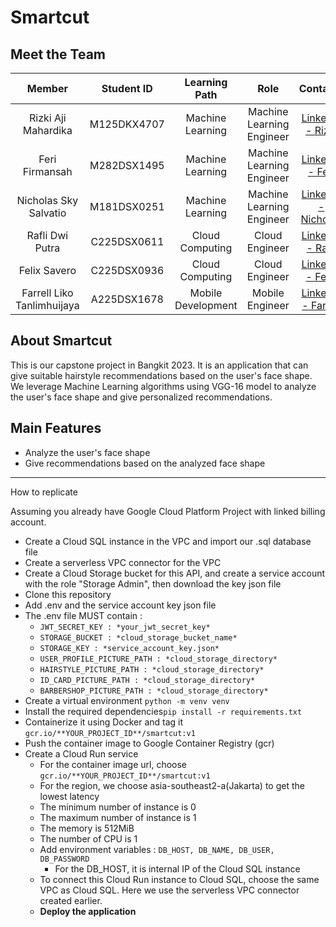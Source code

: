 # Smartcut
## Meet the Team
| Member | Student ID | Learning Path | Role | Contacts |
| :--------------------: | :--------: | :----------------: | :-----------------------------: | :---------------------------------------------: |
| Rizki Aji Mahardika  | M125DKX4707 | Machine Learning | Machine Learning Engineer | [LinkedIn - Rizki] |
| Feri Firmansah | M282DSX1495 | Machine Learning | Machine Learning Engineer | [LinkedIn - Feri] |
| Nicholas Sky Salvatio | M181DSX0251 | Machine Learning | Machine Learning Engineer | [LinkedIn - Nicholas] |
| Rafli Dwi Putra | C225DSX0611 | Cloud Computing | Cloud Engineer | [LinkedIn - Rafli] |
| Felix Savero | C225DSX0936 | Cloud Computing | Cloud Engineer| [LinkedIn - Felix] |
| Farrell Liko Tanlimhuijaya | A225DSX1678 | Mobile Development | Mobile Engineer | [LinkedIn - Farrell] |

## About Smartcut

This is our capstone project in Bangkit 2023. It is an application that can give suitable hairstyle recommendations based on the user's face shape. We leverage Machine Learning algorithms using VGG-16 model to analyze the user's face shape and give personalized recommendations.

## Main Features

- Analyze the user's face shape
- Give recommendations based on the analyzed face shape

---

How to replicate

Assuming you already have Google Cloud Platform Project with linked billing account.
- Create a Cloud SQL instance in the VPC and import our .sql database file
- Create a serverless VPC connector for the VPC
- Create a Cloud Storage bucket for this API, and create a service account with the role "Storage Admin", then download the key json file
- Clone this repository
- Add .env and the service account key json file
- The .env file MUST contain : 
    - ```JWT_SECRET_KEY : *your_jwt_secret_key*```
    - ```STORAGE_BUCKET : *cloud_storage_bucket_name*```
    - ```STORAGE_KEY : *service_account_key.json*```
    - ```USER_PROFILE_PICTURE_PATH : *cloud_storage_directory*```
    - ```HAIRSTYLE_PICTURE_PATH : *cloud_storage_directory*```
    - ```ID_CARD_PICTURE_PATH : *cloud_storage_directory*```
    - ```BARBERSHOP_PICTURE_PATH : *cloud_storage_directory*```
- Create a virtual environment ```python -m venv venv```
- Install the required dependencies```pip install -r requirements.txt```
- Containerize it using Docker and tag it ```gcr.io/**YOUR_PROJECT_ID**/smartcut:v1```
- Push the container image to Google Container Registry (gcr)
- Create a Cloud Run service
    - For the container image url, choose ```gcr.io/**YOUR_PROJECT_ID**/smartcut:v1```
    - For the region, we choose asia-southeast2-a(Jakarta) to get the lowest latency
    - The minimum number of instance is 0
    - The maximum number of instance is 1
    - The memory is 512MiB
    - The number of CPU is 1
    - Add environment variables : ```DB_HOST, DB_NAME, DB_USER, DB_PASSWORD```
        - For the DB_HOST, it is internal IP of the Cloud SQL instance
    - To connect this Cloud Run instance to Cloud SQL, choose the same VPC as Cloud SQL. Here we use the serverless VPC connector created earlier.
    - **Deploy the application**

[linkedin - Rizki]: https://www.linkedin.com/in/rizkiajimahardika/
[linkedin - Feri]: https://www.linkedin.com/in/ferifirmansah/
[linkedin - Nicholas]: https://www.linkedin.com/in/nicholas-sky-salvatio-1957091b6/
[linkedin - Rafli]: https://www.linkedin.com/in/rafli-d-70b183137/
[linkedin - Felix]: https://www.linkedin.com/in/felixsavero/
[linkedin - Farrell]: https://www.linkedin.com/in/farrelllikotanlimhuijaya/
